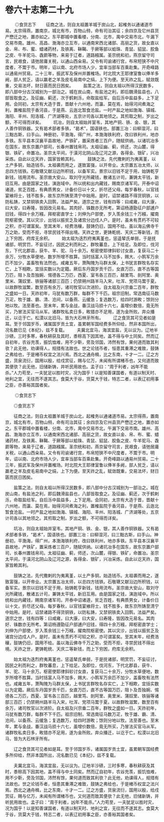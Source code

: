 # 卷六十志第二十九

 　　◎食货志下 　　征商之法，则自太祖置羊城于炭山北，起榷务以通诸道市易。太宗得燕，置南京，城北有市，百物山偫，命有司治其征；余四京及它州县货产懋迁之地，置亦如之。东平郡城中置看楼，分南、北市，禺中交易市北，午漏下交易市南。雄州、高昌、渤海亦立互市，以通南宋西北诸部、高丽之货，故女直以金、帛、布、蜜、蜡诸药材，及铁离、靺鞨、于厥等部以蛤珠、青鼠、貂鼠、胶鱼之皮、牛羊驼马、毳罽等物，来易于辽者，道路繦属。圣宗统和初，燕京留守司言，民艰食，请弛居庸关税，以通山西籴易。又令有司谕诸行宫，布帛短狭不中尺度者，不鬻于市。明年，诏以南、北府市场人少，宜率当部车百乘赴集。开奇峰路以通易州贸易。二十三年，振武军及保州并置榷场。时北院大王耶律室鲁以俸羊多阙，部人贫乏，请以羸老之羊及皮毛易南中之绢，上下为便。至天祚之乱，赋敛既重，交易法坏，财日匮而民日困矣。 　　盐策之法，则自太祖以所得汉民数多，即八部中分古汉城别为一部治之。城在炭山南，有盐池之利，即后魏滑盐县也，八部皆取食之。及征幽、蓟还，次于鹤剌泺，命取盐给军。自后泺中盐益多，上下足用。会同初，太宗有大造于晋，晋献十六州地，而瀛、莫在焉，始得河间煮海之利，置榷盐院于香河县，于是燕、云迤北暂食沧盐。一时产盐之地如渤海、镇城、海阳、丰州、阳洛城、广济湖等处，五京计司各以其地领之。其煎取之制，岁出之额，不可得而详矣。 　　坑冶，则自太祖始并室韦，其地产铜、铁、金、银，其人善作铜铁器。又有曷术部者多铁，“曷术”，国语铁也。部置三冶：曰柳湿河，曰三黜古斯，曰手山。神册初，平渤海，得广州，本渤海铁利府，改曰铁利州，地亦多铁。东平县本汉襄平县故地，产铁矿，置采炼者三百户，随赋供纳。以诸坑冶多在国东，故东京置户部司，长春州置钱帛司。太祖征幽、蓟，师还，次山麓，得银、铁矿，命置冶。圣宗太平间，于潢河北阴山及辽河之源，各得金、银矿，兴冶采炼。自此以讫天祚，国家皆赖其利。 　　鼓铸之法，先代撒剌的为夷离堇，以土产多铜，始造钱币。太祖袭而用之，遂致富强，以开帝业。太宗置五冶太师，以总四方钱铁。石敬瑭又献沿边所积钱，以备军实。景宗以旧钱不足于用，始铸乾亨新钱，钱用流布。圣宗凿大安山，取刘守光所藏钱，散诸五计司，兼铸太平钱，新旧互用。由是国家之钱，演迤域中。所以统和出内藏钱，赐南京诸军司。开泰中诏诸道，贫乏百姓，有典质男女，计备价日以十文，折尽还父母。每岁春秋，以官钱宴飨将士，钱不胜多，故东京所铸至清宁中始用。是时，诏禁诸路不得货铜铁，以防私铸，又禁铜铁卖入回鹘，法益严矣。道宗之世，钱有四等：曰咸雍，曰大康，曰大安，曰寿隆，皆因改元易名。其肉好、铢数亦无所考。第诏杨遵勖征户部逋户旧钱，得四十余万繦，拜枢密直学士；刘伸为户部使，岁入羡余钱三十万繦，擢南院枢密使。其以灾沴，出钱以振贫乏及诸宫分边戍人户。是时，虽未有贯朽不可较之积，亦可谓富矣。至其末年，经费浩穰，鼓铸仍旧，国用不给。虽以海云佛寺千万之助，受而不拒，寻禁民钱不得出境。天祚之世，更铸乾统、天庆二等新钱，而上下穷困，府库无余积。 　　始太祖为迭烈府夷离堇也，惩遥辇氏单弱，于是抚诸部，明赏罚，不妄征讨，因民之利而利之，群牧蕃息，上下给足。及即位，伐河东，下代北郡县，获牛、羊、驼、马十余万。枢密使耶律斜轸讨女直，复获马二十余万，分牧水草便地，数岁所增不胜算。当时括富人马不加多，赐大、小鹘军万余匹不加少，盖畜牧有法然也。咸雍五年，萧陶隗为马群太保，上书犹言群牧名存实亡，上下相欺，宜括实数以为定籍。厥后东丹国岁贡千匹，女直万匹，直不古等国万匹，阻卜及吾独婉、惕德各二万匹，西夏、室韦各三百匹，越里笃、剖阿里、奥里米、蒲奴里、铁骊等诸部三百匹；仍禁朔州路羊马入宋，吐浑、党项马鬻于夏。以故群牧滋繁，数至百有余万，诸司牧官以次进阶。自太祖及兴宗垂二百年，群牧之盛如一日。天祚初年，马犹有数万群，每群不下千匹。祖宗旧制，常选南征马数万疋，牧于雄、霸、清、沧间，以备燕、云缓急；复选数万，给四时游畋；馀则分地以牧。法至善也。至末年，累与金战，番汉战马损十六七，虽增价数倍，竟无所买，乃冒法买官马从军。诸群牧私卖日多，畋猎亦不足用，遂为金所败。弃众播迁，以讫于亡。松漠以北旧马，皆为大石林牙所有。 　　辽之食货其可见者如是耳。至于邻国岁币，诸属国岁贡土宜，虽累朝军国经费多所仰给，然非本国所出，况名数已见《本纪》，兹不复载。 　　夫冀北宜马，海滨宜盐，无以议为。辽地半沙碛，三时多寒，春秋耕获及其时，黍稌高下因其地，盖不得与中土同矣。然而辽自初年，农谷充羡，振饥恤难，用不少靳，旁及邻国，沛然有馀，果何道而致其利欤？此无他，劝课得人，规措有法故也。世之论钱币者，恒患其重滞之难致，鼓铸之弗给也，于是楮币权宜之法兴焉。西北之通舟楫，比之东南，十才一二。辽之方盛，货泉流衍，国用以殷，给戍赏征，赐与亿万，未闻有所谓楮币也，又何道而致其便欤？此无他，旧储新铸，并听民用故也。孟子曰：“周于利者，凶年不能杀。”人力苟至，一夫犹足以胜时灾，况为国乎！以是知善谋国者，有道以制天时、地利之宜，无往而不遂其志。食莫大于谷，货莫大于钱，特志二者，以表辽初用事之臣，亦善裕其国者矣。

 　　◎食货志下

　　◎食货志下

　　征商之法，则自太祖置羊城于炭山北，起榷务以通诸道市易。太宗得燕，置南京，城北有市，百物山偫，命有司治其征；余四京及它州县货产懋迁之地，置亦如之。东平郡城中置看楼，分南、北市，禺中交易市北，午漏下交易市南。雄州、高昌、渤海亦立互市，以通南宋西北诸部、高丽之货，故女直以金、帛、布、蜜、蜡诸药材，及铁离、靺鞨、于厥等部以蛤珠、青鼠、貂鼠、胶鱼之皮、牛羊驼马、毳罽等物，来易于辽者，道路繦属。圣宗统和初，燕京留守司言，民艰食，请弛居庸关税，以通山西籴易。又令有司谕诸行宫，布帛短狭不中尺度者，不鬻于市。明年，诏以南、北府市场人少，宜率当部车百乘赴集。开奇峰路以通易州贸易。二十三年，振武军及保州并置榷场。时北院大王耶律室鲁以俸羊多阙，部人贫乏，请以羸老之羊及皮毛易南中之绢，上下为便。至天祚之乱，赋敛既重，交易法坏，财日匮而民日困矣。

　　盐策之法，则自太祖以所得汉民数多，即八部中分古汉城别为一部治之。城在炭山南，有盐池之利，即后魏滑盐县也，八部皆取食之。及征幽、蓟还，次于鹤剌泺，命取盐给军。自后泺中盐益多，上下足用。会同初，太宗有大造于晋，晋献十六州地，而瀛、莫在焉，始得河间煮海之利，置榷盐院于香河县，于是燕、云迤北暂食沧盐。一时产盐之地如渤海、镇城、海阳、丰州、阳洛城、广济湖等处，五京计司各以其地领之。其煎取之制，岁出之额，不可得而详矣。

　　坑冶，则自太祖始并室韦，其地产铜、铁、金、银，其人善作铜铁器。又有曷术部者多铁，“曷术”，国语铁也。部置三冶：曰柳湿河，曰三黜古斯，曰手山。神册初，平渤海，得广州，本渤海铁利府，改曰铁利州，地亦多铁。东平县本汉襄平县故地，产铁矿，置采炼者三百户，随赋供纳。以诸坑冶多在国东，故东京置户部司，长春州置钱帛司。太祖征幽、蓟，师还，次山麓，得银、铁矿，命置冶。圣宗太平间，于潢河北阴山及辽河之源，各得金、银矿，兴冶采炼。自此以讫天祚，国家皆赖其利。

　　鼓铸之法，先代撒剌的为夷离堇，以土产多铜，始造钱币。太祖袭而用之，遂致富强，以开帝业。太宗置五冶太师，以总四方钱铁。石敬瑭又献沿边所积钱，以备军实。景宗以旧钱不足于用，始铸乾亨新钱，钱用流布。圣宗凿大安山，取刘守光所藏钱，散诸五计司，兼铸太平钱，新旧互用。由是国家之钱，演迤域中。所以统和出内藏钱，赐南京诸军司。开泰中诏诸道，贫乏百姓，有典质男女，计备价日以十文，折尽还父母。每岁春秋，以官钱宴飨将士，钱不胜多，故东京所铸至清宁中始用。是时，诏禁诸路不得货铜铁，以防私铸，又禁铜铁卖入回鹘，法益严矣。道宗之世，钱有四等：曰咸雍，曰大康，曰大安，曰寿隆，皆因改元易名。其肉好、铢数亦无所考。第诏杨遵勖征户部逋户旧钱，得四十余万繦，拜枢密直学士；刘伸为户部使，岁入羡余钱三十万繦，擢南院枢密使。其以灾沴，出钱以振贫乏及诸宫分边戍人户。是时，虽未有贯朽不可较之积，亦可谓富矣。至其末年，经费浩穰，鼓铸仍旧，国用不给。虽以海云佛寺千万之助，受而不拒，寻禁民钱不得出境。天祚之世，更铸乾统、天庆二等新钱，而上下穷困，府库无余积。

　　始太祖为迭烈府夷离堇也，惩遥辇氏单弱，于是抚诸部，明赏罚，不妄征讨，因民之利而利之，群牧蕃息，上下给足。及即位，伐河东，下代北郡县，获牛、羊、驼、马十余万。枢密使耶律斜轸讨女直，复获马二十余万，分牧水草便地，数岁所增不胜算。当时括富人马不加多，赐大、小鹘军万余匹不加少，盖畜牧有法然也。咸雍五年，萧陶隗为马群太保，上书犹言群牧名存实亡，上下相欺，宜括实数以为定籍。厥后东丹国岁贡千匹，女直万匹，直不古等国万匹，阻卜及吾独婉、惕德各二万匹，西夏、室韦各三百匹，越里笃、剖阿里、奥里米、蒲奴里、铁骊等诸部三百匹；仍禁朔州路羊马入宋，吐浑、党项马鬻于夏。以故群牧滋繁，数至百有余万，诸司牧官以次进阶。自太祖及兴宗垂二百年，群牧之盛如一日。天祚初年，马犹有数万群，每群不下千匹。祖宗旧制，常选南征马数万疋，牧于雄、霸、清、沧间，以备燕、云缓急；复选数万，给四时游畋；馀则分地以牧。法至善也。至末年，累与金战，番汉战马损十六七，虽增价数倍，竟无所买，乃冒法买官马从军。诸群牧私卖日多，畋猎亦不足用，遂为金所败。弃众播迁，以讫于亡。松漠以北旧马，皆为大石林牙所有。

　　辽之食货其可见者如是耳。至于邻国岁币，诸属国岁贡土宜，虽累朝军国经费多所仰给，然非本国所出，况名数已见《本纪》，兹不复载。

　　夫冀北宜马，海滨宜盐，无以议为。辽地半沙碛，三时多寒，春秋耕获及其时，黍稌高下因其地，盖不得与中土同矣。然而辽自初年，农谷充羡，振饥恤难，用不少靳，旁及邻国，沛然有馀，果何道而致其利欤？此无他，劝课得人，规措有法故也。世之论钱币者，恒患其重滞之难致，鼓铸之弗给也，于是楮币权宜之法兴焉。西北之通舟楫，比之东南，十才一二。辽之方盛，货泉流衍，国用以殷，给戍赏征，赐与亿万，未闻有所谓楮币也，又何道而致其便欤？此无他，旧储新铸，并听民用故也。孟子曰：“周于利者，凶年不能杀。”人力苟至，一夫犹足以胜时灾，况为国乎！以是知善谋国者，有道以制天时、地利之宜，无往而不遂其志。食莫大于谷，货莫大于钱，特志二者，以表辽初用事之臣，亦善裕其国者矣。